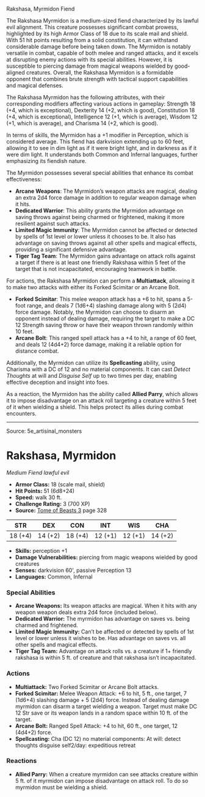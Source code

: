 <MonsterName/>Rakshasa, Myrmidon</MonsterName>
<CreatureType/>Fiend</CreatureType>

<summary>The Rakshasa Myrmidon is a medium-sized fiend characterized by its lawful evil alignment. This creature possesses significant combat prowess, highlighted by its high Armor Class of 18 due to its scale mail and shield. With 51 hit points resulting from a solid constitution, it can withstand considerable damage before being taken down. The Myrmidon is notably versatile in combat, capable of both melee and ranged attacks, and it excels at disrupting enemy actions with its special abilities. However, it is susceptible to piercing damage from magical weapons wielded by good-aligned creatures. Overall, the Rakshasa Myrmidon is a formidable opponent that combines brute strength with tactical support capabilities and magical defenses.</summary>

<detail>

The Rakshasa Myrmidon has the following attributes, with their corresponding modifiers affecting various actions in gameplay: Strength 18 (+4, which is exceptional), Dexterity 14 (+2, which is good), Constitution 18 (+4, which is exceptional), Intelligence 12 (+1, which is average), Wisdom 12 (+1, which is average), and Charisma 14 (+2, which is good). 

In terms of skills, the Myrmidon has a +1 modifier in Perception, which is considered average. This fiend has darkvision extending up to 60 feet, allowing it to see in dim light as if it were bright light, and in darkness as if it were dim light. It understands both Common and Infernal languages, further emphasizing its fiendish nature.

The Myrmidon possesses several special abilities that enhance its combat effectiveness: 

- **Arcane Weapons**: The Myrmidon’s weapon attacks are magical, dealing an extra 2d4 force damage in addition to regular weapon damage when it hits.
- **Dedicated Warrior**: This ability grants the Myrmidon advantage on saving throws against being charmed or frightened, making it more resilient against such attacks.
- **Limited Magic Immunity**: The Myrmidon cannot be affected or detected by spells of 1st level or lower unless it chooses to be. It also has advantage on saving throws against all other spells and magical effects, providing a significant defensive advantage.
- **Tiger Tag Team**: The Myrmidon gains advantage on attack rolls against a target if there is at least one friendly Rakshasa within 5 feet of the target that is not incapacitated, encouraging teamwork in battle.

For actions, the Rakshasa Myrmidon can perform a **Multiattack**, allowing it to make two attacks with either its Forked Scimitar or an Arcane Bolt. 

- **Forked Scimitar**: This melee weapon attack has a +6 to hit, spans a 5-foot range, and deals 7 (1d6+4) slashing damage along with 5 (2d4) force damage. Notably, the Myrmidon can choose to disarm an opponent instead of dealing damage, requiring the target to make a DC 12 Strength saving throw or have their weapon thrown randomly within 10 feet.
- **Arcane Bolt**: This ranged spell attack has a +4 to hit, a range of 60 feet, and deals 12 (4d4+2) force damage, making it a reliable option for distance combat.

Additionally, the Myrmidon can utilize its **Spellcasting** ability, using Charisma with a DC of 12 and no material components. It can cast *Detect Thoughts* at will and *Disguise Self* up to two times per day, enabling effective deception and insight into foes.

As a reaction, the Myrmidon has the ability called **Allied Parry**, which allows it to impose disadvantage on an attack roll targeting a creature within 5 feet of it when wielding a shield. This helps protect its allies during combat encounters.</detail>



---

Source: 5e_artisinal_monsters

# Rakshasa, Myrmidon

*Medium* *Fiend* *lawful evil*

- **Armor Class:** 18 (scale mail, shield)
- **Hit Points:** 51 (6d8+24)
- **Speed:** walk 30 ft.
- **Challenge Rating:** 3 (700 XP)
- **Source:** [Tome of Beasts 3](https://koboldpress.com/kpstore/product/tome-of-beasts-3-for-5th-edition/) page 328

| STR | DEX | CON | INT | WIS | CHA |
| --- | --- | --- | --- | --- | --- |
| 18 (+4) | 14 (+2) | 18 (+4) | 12 (+1) | 12 (+1) | 14 (+2) |

- **Skills:** perception +1
- **Damage Vulnerabilities:** piercing from magic weapons wielded by good creatures
- **Senses:** darkvision 60', passive Perception 13
- **Languages:** Common, Infernal

### Special Abilities

- **Arcane Weapons:** Its weapon attacks are magical. When it hits with any weapon weapon deals extra 2d4 force (included below).
- **Dedicated Warrior:** The myrmidon has advantage on saves vs. being charmed and frightened.
- **Limited Magic Immunity:** Can’t be affected or detected by spells of 1st level or lower unless it wishes to be. Has advantage on saves vs. all other spells and magical effects.
- **Tiger Tag Team:** Advantage on attack rolls vs. a creature if 1+ friendly rakshasa is within 5 ft. of creature and that rakshasa isn’t incapacitated.

### Actions

- **Multiattack:** Two Forked Scimitar or Arcane Bolt attacks.
- **Forked Scimitar:** Melee Weapon Attack: +6 to hit, 5 ft., one target, 7 (1d6+4) slashing damage + 5 (2d4) force. Instead of dealing damage myrmidon can disarm a target wielding a weapon. Target must make DC 12 Str save or its weapon lands in a random space within 10 ft. of the target.
- **Arcane Bolt:** Ranged Spell Attack: +4 to hit, 60 ft., one target, 12 (4d4+2) force.
- **Spellcasting:** Cha (DC 12) no material components: At will: detect thoughts disguise self2/day: expeditious retreat

### Reactions

- **Allied Parry:** When a creature myrmidon can see attacks creature within 5 ft. of it myrmidon can impose disadvantage on attack roll. To do so myrmidon must be wielding a shield.





